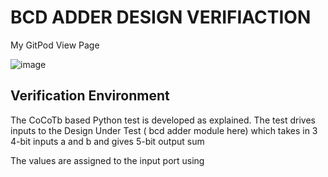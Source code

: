 # BCD ADDER DESIGN VERIFIACTION

My GitPod View Page

![image](https://user-images.githubusercontent.com/90963965/182028335-d573b3a8-6484-421c-8c0a-38affacdf35e.png)

## Verification Environment

The CoCoTb based Python test is developed as explained. The test drives inputs to the Design Under Test ( bcd adder module here) which takes in  3 4-bit inputs a and b and gives 5-bit output sum

The values are assigned to the input port using
